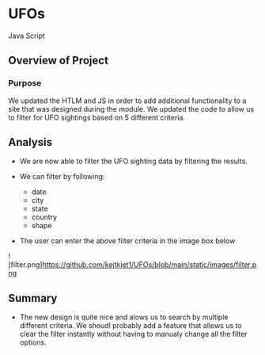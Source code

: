 # UFOs
Java Script

## Overview of Project

### Purpose

We updated the HTLM and JS in order to add additional functionality to a site that was designed during the module. We updated the code to allow us to filter for UFO sightings based on 5 different criteria. 

## Analysis

- We are now able to filter the UFO sighting data by filtering  the results. 
- We can filter by following:
    - date
    - city
    - state
    - country 
    - shape

- The user can enter the above filter criteria in the image box below

![filter.png]https://github.com/kejtkjet1/UFOs/blob/main/static/images/filter.png

## Summary

- The new design is quite nice and alows us to search by multiple different criteria. We shoudl probably add a feature that allows us to clear the filter instantly without having to manualy change all the filter options. 